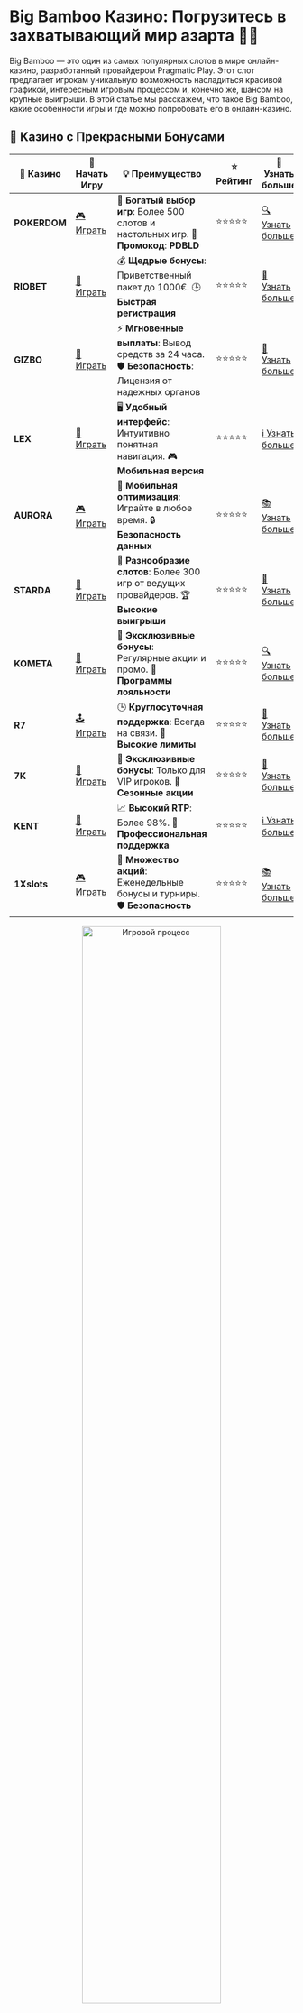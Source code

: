 # Big Bamboo Казино: Погрузитесь в захватывающий мир азарта 🐼🎰

Big Bamboo — это один из самых популярных слотов в мире онлайн-казино, разработанный провайдером Pragmatic Play. Этот слот предлагает игрокам уникальную возможность насладиться красивой графикой, интересным игровым процессом и, конечно же, шансом на крупные выигрыши. В этой статье мы расскажем, что такое Big Bamboo, какие особенности игры и где можно попробовать его в онлайн-казино.

## 🌟 Казино с Прекрасными Бонусами

| 🎲 **Казино** | 🔗 **Начать Игру** | 💡 **Преимущество** | ⭐ **Рейтинг** | 🔗 **Узнать больше** |
|--------------|---------------------|---------------------|----------------|----------------------|
| **POKERDOM**  | [🎮 Играть](https://brandplay.link/4k77v2yx) | 🎉 **Богатый выбор игр**: Более 500 слотов и настольных игр. 🎁 **Промокод**: **PDBLD** | ⭐⭐⭐⭐⭐ | [🔍 Узнать больше](https://brandplay.link/4k77v2yx) |
| **RIOBET**    | [🎰 Играть](https://brandplay.link/7xBLTPyj) | 💰 **Щедрые бонусы**: Приветственный пакет до 1000€. 🕒 **Быстрая регистрация** | ⭐⭐⭐⭐⭐ | [📖 Узнать больше](https://brandplay.link/7xBLTPyj) |
| **GIZBO**     | [🎲 Играть](https://brandplay.link/bprXw4YV) | ⚡ **Мгновенные выплаты**: Вывод средств за 24 часа. 🛡️ **Безопасность**: Лицензия от надежных органов | ⭐⭐⭐⭐⭐ | [📝 Узнать больше](https://brandplay.link/bprXw4YV) |
| **LEX**       | [🤑 Играть](https://brandplay.link/zW4hdDFV) | 🖥️ **Удобный интерфейс**: Интуитивно понятная навигация. 🎮 **Мобильная версия** | ⭐⭐⭐⭐⭐ | [ℹ️ Узнать больше](https://brandplay.link/zW4hdDFV) |
| **AURORA**    | [🎮 Играть](https://10trafic-stat2.com/click/668546556bcc6313411604bd/6766/13032/subaccount) | 📱 **Мобильная оптимизация**: Играйте в любое время. 🔒 **Безопасность данных** | ⭐⭐⭐⭐⭐ | [📚 Узнать больше](https://10trafic-stat2.com/click/668546556bcc6313411604bd/6766/13032/subaccount) |
| **STARDА**    | [🎯 Играть](https://brandplay.link/fB7xwRFL) | 🎰 **Разнообразие слотов**: Более 300 игр от ведущих провайдеров. 🏆 **Высокие выигрыши** | ⭐⭐⭐⭐⭐ | [🔎 Узнать больше](https://brandplay.link/fB7xwRFL) |
| **KOMETA**    | [🎰 Играть](https://brandplay.link/8ZymQJV8) | 🎁 **Эксклюзивные бонусы**: Регулярные акции и промо. 🔄 **Программы лояльности** | ⭐⭐⭐⭐⭐ | [🔍 Узнать больше](https://brandplay.link/8ZymQJV8) |
| **R7**        | [🕹️ Играть](https://brandplay.link/bMd3Yjsw) | 🕒 **Круглосуточная поддержка**: Всегда на связи. 💸 **Высокие лимиты** | ⭐⭐⭐⭐⭐ | [📖 Узнать больше](https://brandplay.link/bMd3Yjsw) |
| **7K**        | [🎲 Играть](https://brandplay.link/BvQyFShp) | 🌟 **Эксклюзивные бонусы**: Только для VIP игроков. 🎉 **Сезонные акции** | ⭐⭐⭐⭐⭐ | [📝 Узнать больше](https://brandplay.link/BvQyFShp) |
| **KENT**      | [🤑 Играть](https://brandplay.link/Fv2WP3js) | 📈 **Высокий RTP**: Более 98%. 💼 **Профессиональная поддержка** | ⭐⭐⭐⭐⭐ | [ℹ️ Узнать больше](https://brandplay.link/Fv2WP3js) |
| **1Xslots**   | [🎮 Играть](https://brandplay.link/hSB1khtr) | 🎉 **Множество акций**: Еженедельные бонусы и турниры. 🛡️ **Безопасность** | ⭐⭐⭐⭐⭐ | [📚 Узнать больше](https://brandplay.link/hSB1khtr) |

<div align="center"> <img src="https://i.pinimg.com/originals/1d/b3/25/1db325483acbe642c6d4e6fdd73a4988.gif" alt="Игровой процесс" width="70%"> </div>
---

## 🚀 Быстрые Выигрыши и Поддержка

| 🎲 **Казино** | 🔗 **Начать Игру** | 💡 **Преимущество** | ⭐ **Рейтинг** | 🔗 **Узнать больше** |
|--------------|---------------------|---------------------|----------------|----------------------|
| **GAMA**      | [🎯 Играть](https://brandplay.link/j6NMKsDz) | 🔍 **Интуитивный интерфейс**: Легкость использования. 🏅 **Престижные турниры** | ⭐⭐⭐⭐☆ | [🔎 Узнать больше](https://brandplay.link/j6NMKsDz) |
| **ONION**     | [🎰 Играть](https://brandplay.link/zBGRVpQ9) | 🤑 **Низкие ставки**: Идеально для начинающих. 🔄 **Быстрые выводы** | ⭐⭐⭐⭐☆ | [🔍 Узнать больше](https://brandplay.link/zBGRVpQ9) |
| **ЧЕМПИОН**   | [🕹️ Играть](https://temon-gter.cfd/go/lRq?p80412p304504pcc44t17455) | 🏅 **Лояльная программа**: Награды за активность. 🎁 **Ежемесячные бонусы** | ⭐⭐⭐⭐☆ | [📖 Узнать больше](https://temon-gter.cfd/go/lRq?p80412p304504pcc44t17455) |
| **VAVADA**    | [🎲 Играть](https://vavadapartner.pro/?promo=ea5c9275-6854-4505-94fc-95ab18221945-linkb2) | 🚀 **Быстрая регистрация**: Начните играть мгновенно. 🔐 **Безопасные транзакции** | ⭐⭐⭐⭐☆ | [📝 Узнать больше](https://vavadapartner.pro/?promo=ea5c9275-6854-4505-94fc-95ab18221945-linkb2) |
| **FRIENDS**   | [🤑 Играть](https://gofriends.mba/linkb2) | 🤝 **Социальные игры**: Играйте с друзьями. 🌐 **Мультиплатформенность** | ⭐⭐⭐⭐☆ | [ℹ️ Узнать больше](https://gofriends.mba/linkb2) |
| **1WIN**      | [🎮 Играть](https://brandplay.link/smXVpBbG) | 🏆 **Спортивные ставки**: Широкий выбор видов спорта. 💵 **Высокие коэффициенты** | ⭐⭐⭐⭐☆ | [📚 Узнать больше](https://brandplay.link/smXVpBbG) |
| **DRIP**      | [🎯 Играть](https://drp-ircp01.com/c07e6a3db) | 🌐 **Инновационные игры**: Новейшие игровые технологии. 🛡️ **Высокая безопасность** | ⭐⭐⭐⭐☆ | [🔎 Узнать больше](https://drp-ircp01.com/c07e6a3db) |
| **JOYCASINO** | [🎰 Играть](https://rpc30.call2me.pro/?/ru/registration?apkpop=0&partner=p24970p3291217pc98f) | 🎁 **Приятные бонусы**: Ежедневные акции и подарки. 🕹️ **Разнообразие игр** | ⭐⭐⭐⭐☆ | [🔍 Узнать больше](https://rpc30.call2me.pro/?/ru/registration?apkpop=0&partner=p24970p3291217pc98f) |
| **PLAYFORTUNA** | [🎮 Играть](https://fortunapromo.net/alt/playfortuna/registration?0dc4a9362a71feb7e3f165fb8e766f70) | 🎉 **Регулярные акции**: Бонусы, фриспины и многое другое. 🏅 **Турниры** | ⭐⭐⭐⭐☆ | [📚 Узнать больше](https://fortunapromo.net/alt/playfortuna/registration?0dc4a9362a71feb7e3f165fb8e766f70) |
| **SYKAA**     | [🤑 Играть](https://s-two-way.com/?source=linkb2&pid=30697) | 💸 **Доступные ставки**: Идеально для новичков. 🎁 **Щедрые бонусы** | ⭐⭐⭐⭐☆ | [🔍 Узнать больше](https://s-two-way.com/?source=linkb2&pid=30697) |

<div align="center"> <img src="https://i.pinimg.com/originals/1d/b3/25/1db325483acbe642c6d4e6fdd73a4988.gif" alt="Игровой процесс" width="70%"> </div>

![Big Bamboo](https://i.pinimg.com/originals/a9/29/6e/a9296ea1cf6a7c20a985e593451f0323.png)

## Что такое Big Bamboo? 🎮

Big Bamboo — это слот, который перенесет вас в мир дикой природы, прямо в джунгли, где главными героями являются бамбук и его обитатели. Игра сочетает в себе увлекательную тематику, красочную анимацию и множество возможностей для выигрыша.

### Основные особенности слота Big Bamboo:

1. **Тема и символы**: Игра посвящена восточным мотивам с изображением бамбуковых лесов, экзотических животных и, конечно, символа удачи — бамбука.
2. **Бонусные раунды**: Big Bamboo предлагает специальные бонусные игры, которые могут увеличить ваши шансы на крупные выигрыши.
3. **Волатильность**: Слот имеет среднюю волатильность, что означает сбалансированное сочетание небольших и крупных выигрышей.
4. **RTP**: RTP (возврат игроку) в Big Bamboo составляет около 96,51%, что дает игрокам хорошие шансы на успех.

## Особенности игры в Big Bamboo казино 🎰

1. **Бесплатные спины**: Big Bamboo предлагает возможность получить бесплатные спины, что позволяет увеличить ваш баланс без дополнительных вложений.
2. **Дикий символ (Wild)**: Символ дикого бамбука помогает заменить другие символы, увеличивая шансы на составление выигрышных комбинаций.
3. **Скаттеры и бонусы**: Игра предоставляет уникальные бонусы, включая символы Scatter, которые активируют дополнительные бесплатные раунды и повышают ваши выигрыши.
4. **Прогрессивный джекпот**: В некоторых версиях игры можно встретить прогрессивные джекпоты, которые могут привести к крупным выплатам.

## Где играть в Big Bamboo? 🌍

Этот слот можно найти в ряде онлайн-казино, таких как:

- **Riobet** — одно из популярных казино, где доступны слоты от Pragmatic Play, включая Big Bamboo.
- **Pokerdom** — казино с множеством слотов, в том числе Big Bamboo.
- **Gizbo** — предлагает разнообразие слотов для игроков, включая этот яркий и захватывающий слот.

## Как играть в Big Bamboo? 🎮

Чтобы начать играть, достаточно выбрать слот Big Bamboo в казино и установить свою ставку. Вы можете выбрать размер ставки и количество линий для игры, а затем крутить барабаны в поисках крупных выигрышей.

### Советы для успешной игры:

1. **Изучите игру**: Прежде чем начать играть на реальные деньги, попробуйте демо-режим, чтобы познакомиться с механикой игры.
2. **Используйте бонусы**: Обратите внимание на бонусные раунды и бесплатные спины, которые могут значительно увеличить ваш выигрыш.
3. **Контролируйте банкролл**: Установите лимит ставок и следите за балансом, чтобы игра оставалась увлекательной, а не стрессовой.

## Заключение 🎯

Big Bamboo — это не только красивый слот с захватывающей темой, но и игра, которая предлагает множество возможностей для выигрыша. Идеально подходит как для новичков, так и для опытных игроков, желающих испытать удачу в мире джунглей и бамбука. Наслаждайтесь игрой, получайте бонусы и, возможно, станете обладателем крупного выигрыша! 🎉💰

